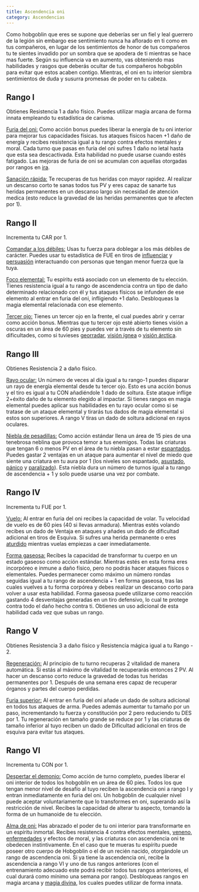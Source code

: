 ```yaml
---
title: Ascendencia oni
category: Ascendencias
---
```


Como hobgoblin que eres se supone que deberías ser un fiel y leal guerrero de la legión sin embargo ese sentimiento nunca ha aflorado en ti como en tus compañeros, en lugar de los sentimientos de honor de tus compañeros tu te sientes invadido por un sombra que se apodera de ti mientras se hace mas fuerte. Según su influencia va en aumento, vas obteniendo mas habilidades y rasgos que deberás ocultar de tus compañeros hobgoblin para evitar que estos acaben contigo. Mientras, el oni en tu interior siembra sentimientos de duda y susurra promesas de poder en tu cabeza.

## Rango I

Obtienes Resistencia 1 a daño físico. Puedes utilizar magia arcana de forma innata empleando tu estadística de carisma.

<u>Furia del oni:</u> Como acción bonus puedes liberar la energía de tu oni interior para mejorar tus capacidades físicas. tus ataques físicos hacen +1 daño de energía y recibes resistencia igual a tu rango contra efectos mentales y moral. Cada turno que pasas en furia del oni sufres 1 daño no letal hasta que esta sea descactivada. Esta habilidad no puede usarse cuando estés fatigado. Las mejoras de furia de oni se acumulan con aquellas otorgadas por rangos en [ira](https://raldamain.com/rules/Rangos/Combate/ira.html).

<u>Sanación rápida:</u> Te recuperas de tus heridas con mayor rapidez. Al realizar un descanso corto te sanas todos tus PV y eres capaz de sanarte tus heridas permanentes en un descanso largo sin necesidad de atención medica (esto reduce la gravedad de las heridas permanentes que te afecten por 1).

## Rango II

Incrementa tu CAR por 1.

<u>Comandar a los débiles:</u> Usas tu fuerza para doblegar a los más débiles de carácter. Puedes usar tu estadística de FUE en tiros de [influenciar](https://raldamain.com/rules/Rangos/Social/influenciar.html) y [persuasión](https://raldamain.com/rules/Crear%20personajes/talentos.html) interactuando con personas que tengan menor fuerza que la tuya.

<u>Foco elemental:</u> Tu espíritu está asociado con un elemento de tu elección. Tienes resistencia igual a tu rango de ascendencia contra un tipo de daño determinado relacionado con él y tus ataques físicos se infunden de ese elemento al entrar en furia del oni, infligiendo +1 daño. Desbloqueas la magia elemental relacionada con ese elemento.

<u>Tercer ojo:</u> Tienes un tercer ojo en la frente, el cual puedes abrir y cerrar como acción bonus. Mientras que tu tercer ojo esté abierto tienes visión a oscuras en un área de 60 pies y puedes ver a través de tu elemento sin dificultades, como si tuvieses [georradar](https://raldamain.com/rules/Rangos/Ascendencias/ascendencia%20de%20tierra.html#rango-ii), [visión ígnea](https://raldamain.com/rules/Rangos/Ascendencias/ascendencia%20de%20fuego.html#rango-ii) o [visión árctica](https://raldamain.com/rules/Rangos/Ascendencias/ascendencia%20boreal.html#rango-ii).

## Rango III

Obtienes Resistencia 2 a daño físico.

<u>Rayo ocular:</u> Un número de veces al día igual a tu rango-1 puedes disparar un rayo de energía elemental desde tu tercer ojo. Esto es una acción bonus y el tiro es igual a tu CON añadiéndole 1 dado de soltura. Este ataque inflige 2+éxito daño de tu elemento elegido al impactar. Si tienes rangos en magia elemental puedes aplicar sus habilidades en tu rayo ocular como si se tratase de un ataque elemental y tirarás tus dados de magia elemental si estos son superiores. A rango V tiras un dado de soltura adicional en rayos oculares.

<u>Niebla de pesadillas:</u> Como acción estándar llena un área de 15 pies de una tenebrosa neblina que provoca temor a tus enemigos. Todas las criaturas que tengan 6 o menos PV en el área de tu niebla pasan a estar [espantados](https://raldamain.com/rules/Reglas%20principales/Efectos%20de%20estado.html#espantada). Puedes gastar 2 ventajas en un ataque para aumentar el nivel de miedo que siente una criatura en tu aura por 1 (los niveles son espantado, [asustado](https://raldamain.com/rules/Reglas%20principales/Efectos%20de%20estado.html#asustada), [pánico](https://raldamain.com/rules/Reglas%20principales/Efectos%20de%20estado.html#p%C3%A1nico) y [paralizado](https://raldamain.com/rules/Reglas%20principales/Efectos%20de%20estado.html#paralizada)). Esta niebla dura un número de turnos igual a tu rango de ascendencia + 1 y solo puede usarse una vez por combate.

## Rango IV

Incrementa tu FUE por 1.

<u>Vuelo:</u> Al entrar en furia del oni recibes la capacidad de volar. Tu velocidad de vuelo es de 60 pies (40 si llevas armadura). Mientras estés volando recibes un dado de Ventaja en ataques y añades un dado de dificultad adicional en tiros de Esquiva. Si sufres una herida permanente o eres [aturdido](https://raldamain.com/rules/Reglas%20principales/Efectos%20de%20estado.html#aturdida) mientras vuelas empiezas a caer inmediatamente.

<u>Forma gaseosa:</u> Recibes la capacidad de transformar tu cuerpo en un estado gaseoso como acción estándar. Mientras estés en esta forma eres incorpóreo e inmune a daño físico, pero no podrás hacer ataques físicos o elementales. Puedes permanecer como máximo un número rondas seguidas igual a tu rango de ascendencia + 1 en forma gaseosa, tras las cuales vuelves a tu forma corpórea y debes realizar un descanso corto para volver a usar esta habilidad. Forma gaseosa puede utilizarse como reacción gastando 4 desventajas generadas en un tiro defensivo, lo cual te protege contra todo el daño hecho contra ti. Obtienes un uso adicional de esta habilidad cada vez que subas un rango.

## Rango V

Obtienes Resistencia 3 a daño físico y Resistencia mágica igual a tu Rango - 2. 

<u>Regeneración:</u> Al principio de tu turno recuperas 2 vitalidad de manera automática. Si estás al máximo de vitalidad te recuperarás entonces 2 PV. Al hacer un descanso corto reduce la gravedad de todas tus heridas permanentes por 1. Después de una semana eres capaz de recuperar órganos y partes del cuerpo perdidas.

<u>Furia superior:</u> Al entrar en furia del oni añade un dado de soltura adicional en todos tus ataques de arma. Puedes además aumentar tu tamaño por un paso, incrementando tu fuerza y constitución por 2 pero reduciendo tu DES por 1. Tu regeneración en tamaño grande se reduce por 1 y las criaturas de tamaño inferior al tuyo reciben un dado de Dificultad adicional en tiros de esquiva para evitar tus ataques.

## Rango VI

Incrementa tu CON por 1.

<u>Despertar el demonio:</u> Como acción de turno completo, puedes liberar el oni interior de todos los hobgoblin en un área de 60 pies. Todos los que tengan menor nivel de desafío al tuyo reciben la ascendencia oni a rango I y entran inmediatamente en furia del oni. Un hobgoblin de cualquier nivel puede aceptar voluntariamente que lo transformes en oni, superando así la restricción de nivel. Recibes la capacidad de alterar tu aspecto, tomando la forma de un humanoide de tu elección.

<u>Alma de oni:</u> Has abrazado el poder de tu oni interior para transformarte en un espíritu inmortal. Recibes resistencia 4 contra efectos mentales, [veneno](https://raldamain.com/rules/Reglas%20adicionales/venenos_enfermedades.html#venenos), [enfermedades](https://raldamain.com/rules/Reglas%20adicionales/venenos_enfermedades.html#enfermedades) y efectos de moral, y las criaturas con ascendencia oni te obedecen instintivamente. En el caso que te mueras tu espíritu puede poseer otro cuerpo de Hobgoblin o el de un recién nacido, otorgándole un rango de ascendencia oni. Si ya tiene la ascendencia oni, recibe la ascendencia a rango VI y uno de tus rangos anteriores (con el entrenamiento adecuado este podrá recibir todos tus rangos anteriores, el cual durará como mínimo una semana por rango). Desbloqueas rangos en magia arcana y [magia divina](https://raldamain.com/rules/Rangos/Religi%C3%B3n/magia%20divina.html), los cuales puedes utilizar de forma innata.